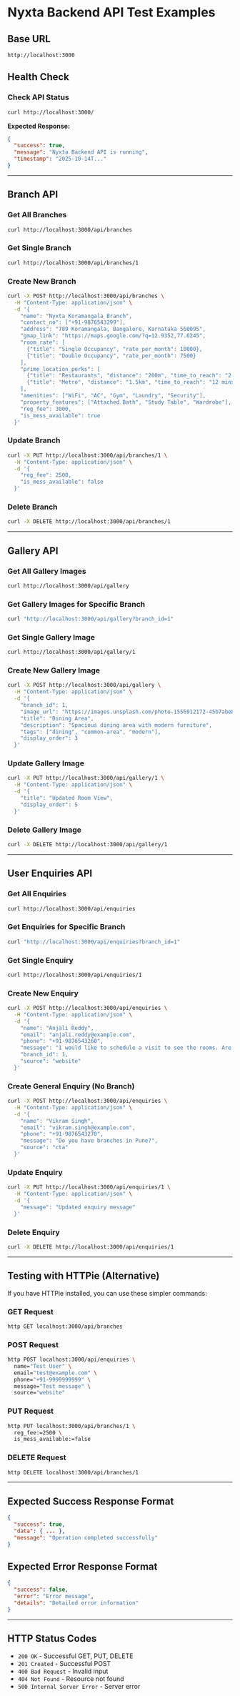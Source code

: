 # Nyxta Backend API Test Examples

## Base URL
```
http://localhost:3000
```

## Health Check

### Check API Status
```bash
curl http://localhost:3000/
```

**Expected Response:**
```json
{
  "success": true,
  "message": "Nyxta Backend API is running",
  "timestamp": "2025-10-14T..."
}
```

---

## Branch API

### Get All Branches
```bash
curl http://localhost:3000/api/branches
```

### Get Single Branch
```bash
curl http://localhost:3000/api/branches/1
```

### Create New Branch
```bash
curl -X POST http://localhost:3000/api/branches \
  -H "Content-Type: application/json" \
  -d '{
    "name": "Nyxta Koramangala Branch",
    "contact_no": ["+91-9876543299"],
    "address": "789 Koramangala, Bangalore, Karnataka 560095",
    "gmap_link": "https://maps.google.com/?q=12.9352,77.6245",
    "room_rate": [
      {"title": "Single Occupancy", "rate_per_month": 10000},
      {"title": "Double Occupancy", "rate_per_month": 7500}
    ],
    "prime_location_perks": [
      {"title": "Restaurants", "distance": "200m", "time_to_reach": "2 mins"},
      {"title": "Metro", "distance": "1.5km", "time_to_reach": "12 mins"}
    ],
    "amenities": ["WiFi", "AC", "Gym", "Laundry", "Security"],
    "property_features": ["Attached Bath", "Study Table", "Wardrobe"],
    "reg_fee": 3000,
    "is_mess_available": true
  }'
```

### Update Branch
```bash
curl -X PUT http://localhost:3000/api/branches/1 \
  -H "Content-Type: application/json" \
  -d '{
    "reg_fee": 2500,
    "is_mess_available": false
  }'
```

### Delete Branch
```bash
curl -X DELETE http://localhost:3000/api/branches/1
```

---

## Gallery API

### Get All Gallery Images
```bash
curl http://localhost:3000/api/gallery
```

### Get Gallery Images for Specific Branch
```bash
curl "http://localhost:3000/api/gallery?branch_id=1"
```

### Get Single Gallery Image
```bash
curl http://localhost:3000/api/gallery/1
```

### Create New Gallery Image
```bash
curl -X POST http://localhost:3000/api/gallery \
  -H "Content-Type: application/json" \
  -d '{
    "branch_id": 1,
    "image_url": "https://images.unsplash.com/photo-1556912172-45b7abe8b7e1",
    "title": "Dining Area",
    "description": "Spacious dining area with modern furniture",
    "tags": ["dining", "common-area", "modern"],
    "display_order": 3
  }'
```

### Update Gallery Image
```bash
curl -X PUT http://localhost:3000/api/gallery/1 \
  -H "Content-Type: application/json" \
  -d '{
    "title": "Updated Room View",
    "display_order": 5
  }'
```

### Delete Gallery Image
```bash
curl -X DELETE http://localhost:3000/api/gallery/1
```

---

## User Enquiries API

### Get All Enquiries
```bash
curl http://localhost:3000/api/enquiries
```

### Get Enquiries for Specific Branch
```bash
curl "http://localhost:3000/api/enquiries?branch_id=1"
```

### Get Single Enquiry
```bash
curl http://localhost:3000/api/enquiries/1
```

### Create New Enquiry
```bash
curl -X POST http://localhost:3000/api/enquiries \
  -H "Content-Type: application/json" \
  -d '{
    "name": "Anjali Reddy",
    "email": "anjali.reddy@example.com",
    "phone": "+91-9876543260",
    "message": "I would like to schedule a visit to see the rooms. Are weekends available for visits?",
    "branch_id": 1,
    "source": "website"
  }'
```

### Create General Enquiry (No Branch)
```bash
curl -X POST http://localhost:3000/api/enquiries \
  -H "Content-Type: application/json" \
  -d '{
    "name": "Vikram Singh",
    "email": "vikram.singh@example.com",
    "phone": "+91-9876543270",
    "message": "Do you have branches in Pune?",
    "source": "cta"
  }'
```

### Update Enquiry
```bash
curl -X PUT http://localhost:3000/api/enquiries/1 \
  -H "Content-Type: application/json" \
  -d '{
    "message": "Updated enquiry message"
  }'
```

### Delete Enquiry
```bash
curl -X DELETE http://localhost:3000/api/enquiries/1
```

---

## Testing with HTTPie (Alternative)

If you have HTTPie installed, you can use these simpler commands:

### GET Request
```bash
http GET localhost:3000/api/branches
```

### POST Request
```bash
http POST localhost:3000/api/enquiries \
  name="Test User" \
  email="test@example.com" \
  phone="+91-9999999999" \
  message="Test message" \
  source="website"
```

### PUT Request
```bash
http PUT localhost:3000/api/branches/1 \
  reg_fee:=2500 \
  is_mess_available:=false
```

### DELETE Request
```bash
http DELETE localhost:3000/api/branches/1
```

---

## Expected Success Response Format
```json
{
  "success": true,
  "data": { ... },
  "message": "Operation completed successfully"
}
```

## Expected Error Response Format
```json
{
  "success": false,
  "error": "Error message",
  "details": "Detailed error information"
}
```

---

## HTTP Status Codes

- `200 OK` - Successful GET, PUT, DELETE
- `201 Created` - Successful POST
- `400 Bad Request` - Invalid input
- `404 Not Found` - Resource not found
- `500 Internal Server Error` - Server error

